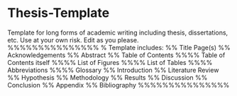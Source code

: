 # Thesis-Template
Template for long forms of academic writing including thesis, dissertations, etc. Use at your own risk. Edit as you please.
%%%%%%%%%%%%%%%
% Template includes:
%% Title Page(s)
%% Acknowledgements
%% Abstract
%% Table of Contents
%%%% Table of Contents itself
%%%% List of Figures
%%%% List of Tables
%%%% Abbreviations
%%%% Glossary
%% Introduction
%% Literature Review
%% Hypothesis
%% Methodology
%% Results
%% Discussion
%% Conclusion
%% Appendix
%% Bibliography
%%%%%%%%%%%%%%%
